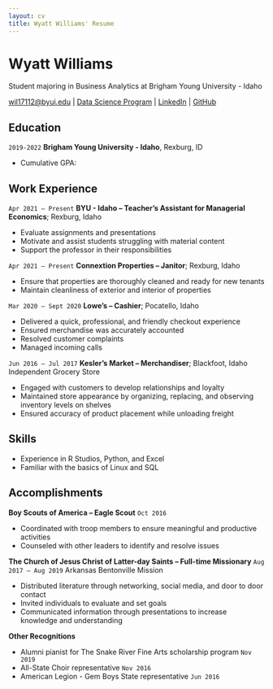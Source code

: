 ```yaml
---
layout: cv
title: Wyatt Williams' Resume
---
```

# Wyatt Williams
Student majoring in Business Analytics at Brigham Young University - Idaho

<div id="webaddress">
<a href="wil17112e@byui.edu">wil17112@byui.edu</a>
| <a href="https://byuidatascience.github.io/development.html">Data Science Program</a>
| <a href="https://www.linkedin.com/groups/13537407/">LinkedIn</a>
| <a href="https://github.com/byuids-resumes">GitHub</a>
</div>

<!-- https://www.monique.tech/the-art-of-markdown -->

## Education 

`2019-2022`
__Brigham Young University - Idaho__, Rexburg, ID

- Cumulative GPA: 


## Work Experience

`Apr 2021 – Present`
__BYU - Idaho – Teacher’s Assistant for Managerial Economics__; Rexburg, Idaho
- Evaluate assignments and presentations 
- Motivate and assist students struggling with material content
- Support the professor in their responsibilities
     

`Apr 2021 – Present`
__Connextion Properties – Janitor__; Rexburg, Idaho	
- Ensure that properties are thoroughly cleaned and ready for new tenants
- Maintain cleanliness of exterior and interior of properties

`Mar 2020 – Sept 2020`
__Lowe’s – Cashier__; Pocatello, Idaho
- Delivered a quick, professional, and friendly checkout experience 
- Ensured merchandise was accurately accounted
- Resolved customer complaints
- Managed incoming calls

`Jun 2016 – Jul 2017`
__Kesler’s Market – Merchandiser__; Blackfoot, Idaho
Independent Grocery Store
- Engaged with customers to develop relationships and loyalty
- Maintained store appearance by organizing, replacing, and observing inventory levels on shelves
- Ensured accuracy of product placement while unloading freight

## Skills
- Experience in R Studios, Python, and Excel
- Familiar with the basics of Linux and SQL


## Accomplishments

__Boy Scouts of America – Eagle Scout__	`Oct 2016`
- Coordinated with troop members to ensure meaningful and productive activities
- Counseled with other leaders to identify and resolve issues 

__The Church of Jesus Christ of Latter-day Saints – Full-time Missionary__	`Aug 2017 – Aug 2019`
Arkansas Bentonville Mission

- Distributed literature through networking, social media, and door to door contact
- Invited individuals to evaluate and set goals
- Communicated information through presentations to increase knowledge and understanding

__Other Recognitions__	
- Alumni pianist for The Snake River Fine Arts scholarship program	`Nov 2019`
- All-State Choir representative	`Nov 2016`
- American Legion - Gem Boys State representative	     `Jun 2016`


<!-- ### Footer

Last updated: May 2013 -->


